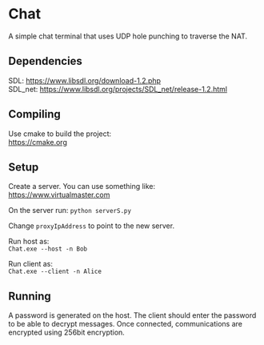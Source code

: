 # Chat
A simple chat terminal that uses UDP hole punching to traverse the NAT.

## Dependencies
SDL: https://www.libsdl.org/download-1.2.php  
SDL_net: https://www.libsdl.org/projects/SDL_net/release-1.2.html  

## Compiling
Use cmake to build the project:  
https://cmake.org

## Setup
Create a server. You can use something like:  
https://www.virtualmaster.com

On the server run:
`python serverS.py`

Change `proxyIpAddress` to point to the new server.

Run host as:  
`Chat.exe --host -n Bob`

Run client as:  
`Chat.exe --client -n Alice`

## Running
A password is generated on the host. The client should enter the password to be able to decrypt messages.
Once connected, communications are encrypted using 256bit encryption. 
